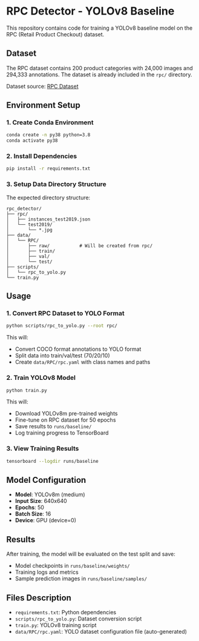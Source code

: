 # RPC Detector - YOLOv8 Baseline

This repository contains code for training a YOLOv8 baseline model on the RPC (Retail Product Checkout) dataset.

## Dataset

The RPC dataset contains 200 product categories with 24,000 images and 294,333 annotations. The dataset is already included in the `rpc/` directory.

Dataset source: [RPC Dataset](https://github.com/retail-product-checkout/RPC-Dataset)

## Environment Setup

### 1. Create Conda Environment

```bash
conda create -n py38 python=3.8
conda activate py38
```

### 2. Install Dependencies

```bash
pip install -r requirements.txt
```

### 3. Setup Data Directory Structure

The expected directory structure:
```
rpc_detector/
├── rpc/
│   ├── instances_test2019.json
│   └── test2019/
│       └── *.jpg
├── data/
│   └── RPC/
│       ├── raw/           # Will be created from rpc/
│       ├── train/
│       ├── val/
│       └── test/
├── scripts/
│   └── rpc_to_yolo.py
└── train.py
```

## Usage

### 1. Convert RPC Dataset to YOLO Format

```bash
python scripts/rpc_to_yolo.py --root rpc/
```

This will:
- Convert COCO format annotations to YOLO format
- Split data into train/val/test (70/20/10)
- Create `data/RPC/rpc.yaml` with class names and paths

### 2. Train YOLOv8 Model

```bash
python train.py
```

This will:
- Download YOLOv8m pre-trained weights
- Fine-tune on RPC dataset for 50 epochs
- Save results to `runs/baseline/`
- Log training progress to TensorBoard

### 3. View Training Results

```bash
tensorboard --logdir runs/baseline
```

## Model Configuration

- **Model**: YOLOv8m (medium)
- **Input Size**: 640x640
- **Epochs**: 50
- **Batch Size**: 16
- **Device**: GPU (device=0)

## Results

After training, the model will be evaluated on the test split and save:
- Model checkpoints in `runs/baseline/weights/`
- Training logs and metrics
- Sample prediction images in `runs/baseline/samples/`

## Files Description

- `requirements.txt`: Python dependencies
- `scripts/rpc_to_yolo.py`: Dataset conversion script
- `train.py`: YOLOv8 training script
- `data/RPC/rpc.yaml`: YOLO dataset configuration file (auto-generated) 